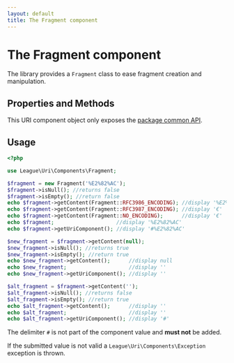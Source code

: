 ```yaml
---
layout: default
title: The Fragment component
---
```


# The Fragment component

The library provides a `Fragment` class to ease fragment creation and manipulation.

## Properties and Methods

This URI component object only exposes the [package common API](/5.0/components/api/).

## Usage

~~~php
<?php

use League\Uri\Components\Fragment;

$fragment = new Fragment('%E2%82%AC');
$fragment->isNull(); //returns false
$fragment->isEmpty(); //return false
echo $fragment->getContent(Fragment::RFC3986_ENCODING); //display '%E2%82%AC'
echo $fragment->getContent(Fragment::RFC3987_ENCODING); //display '€'
echo $fragment->getContent(Fragment::NO_ENCODING);      //display '€'
echo $fragment;                    //display '%E2%82%AC'
echo $fragment->getUriComponent(); //display '#%E2%82%AC'

$new_fragment = $fragment->getContent(null);
$new_fragment->isNull(); //returns true
$new_fragment->isEmpty(); //return true
echo $new_fragment->getContent();      //display null
echo $new_fragment;                    //display ''
echo $new_fragment->getUriComponent(); //display ''

$alt_fragment = $fragment->getContent('');
$alt_fragment->isNull(); //returns false
$alt_fragment->isEmpty(); //return true
echo $alt_fragment->getContent();      //display ''
echo $alt_fragment;                    //display ''
echo $alt_fragment->getUriComponent(); //display '#'
~~~

<p class="message-notice">The delimiter <code>#</code> is not part of the component value and <strong>must not</strong> be added.</p>

<p class="message-warning">If the submitted value is not valid a <code>League\Uri\Components\Exception</code> exception is thrown.</p>